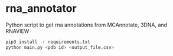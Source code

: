 # rna_annotator

Python script to get rna annotations from MCAnnotate, 3DNA, and RNAVIEW

```bash
pip3 install -r requirements.txt
python main.py <pdb id> <output_file.csv>
```
